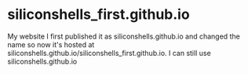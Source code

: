 # siliconshells_first.github.io
My website
I first published it as siliconshells.github.io and changed the name so now it's hosted at siliconshells.github.io/siliconshells_first.github.io. 
I can still use siliconshells.github.io
